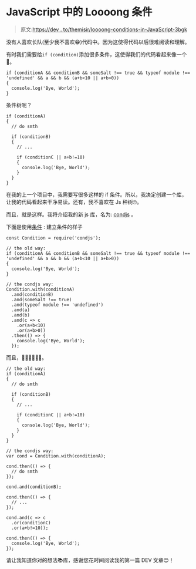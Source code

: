 # JavaScript 中的 Loooong 条件

> 原文:[https://dev . to/themisir/loooong-conditions-in-JavaScript-3bgk](https://dev.to/themisir/loooong-conditions-in-javascript-3bgk)

没有人喜欢长队(至少我不喜欢😁)代码中。因为这使得代码以后很难阅读和理解。

有时我们需要给`if (condition)`添加很多条件，这使得我们的代码看起来像一个💩。

```
if (conditionA && conditionB && someSalt !== true && typeof module !== 'undefined' && a && b && (a+b<10 || a+b>0))
{
  console.log('Bye, World');
} 
```

条件树呢？

```
if (conditionA)
{
  // do smth

  if (conditionB)
  {
    // ...

    if (conditionC || a+b!=10)
    {
      console.log('Bye, World');
    }
  }
} 
```

在我的上一个项目中，我需要写很多这样的 if 条件。所以，我决定创建一个库，让我的代码看起来干净易读。还有，我不喜欢在 Js 种树🙄。

而且，就是这样。我将介绍我的新 js 库，名为: [condjs](https://github.com/TheMisir/condjs) 。

下面是使用[条件](https://github.com/TheMisir/condjs) :
建立条件的样子

```
const Condition = require('condjs');

// the old way:
if (conditionA && conditionB && someSalt !== true && typeof module !== 'undefined' && a && b && (a+b<10 || a+b>0))
{
  console.log('Bye, World');
}

// the condjs way:
Condition.with(conditionA)
  .and(conditionB)
  .and(someSalt !== true)
  .and(typeof module !== 'undefined')
  .and(a)
  .and(b)
  .and(c => c
    .or(a+b<10)
    .or(a+b>0))
  .then(() => {
    console.log('Bye, World');
  }); 
```

而且，🌲🌲🌳🌴🌲🎄。

```
// the old way:
if (conditionA)
{
  // do smth

  if (conditionB)
  {
    // ...

    if (conditionC || a+b!=10)
    {
      console.log('Bye, World');
    }
  }
}

// the condjs way:
var cond = Condition.with(conditionA);

cond.then(() => {
  // do smth
});

cond.and(conditionB);

cond.then(() => {
  // ...
});

cond.and(c => c
  .or(conditionC)
  .or(a+b!=10));

cond.then(() => {
  console.log('Bye, World');
}); 
```

请让我知道你对的想法📚库，感谢您花时间阅读我的第一篇 DEV 文章😊！